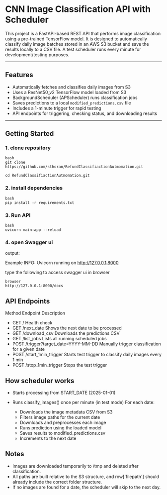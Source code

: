 # CNN Image Classification API with Scheduler

This project is a FastAPI-based REST API that performs image classification using a pre-trained TensorFlow model.
It is designed to automatically classify daily image batches stored in an AWS S3 bucket and save the results locally to a CSV file. A test scheduler runs every minute for development/testing purposes.

---

## Features

- Automatically fetches and classifies daily images from S3
- Uses a ResNet50_v2 TensorFlow model loaded from S3
- BackgroundScheduler (APScheduler) runs classification jobs
- Saves predictions to a local `modified_predictions.csv` file
- Includes a 1-minute trigger for rapid testing
- API endpoints for triggering, checking status, and downloading results

---

## Getting Started

### 1. clone repository
```
bash
git clone https://github.com/sthoran/RefundClassifiactionAutmomation.git

cd RefundClassifiactionAutmomation.git
```
### 2. install dependencies

```
bash
pip install -r requirements.txt
```
### 3. Run API
```
bash
uvicorn main:app --reload
```
### 4. open Swagger ui 

output:

Example INFO:     Uvicorn running on http://127.0.0.1:8000

type the following to access swagger ui in browser

```
browser
http://127.0.0.1:8000/docs
```
## API Endpoints

Method	Endpoint	Description
- GET	/	Health check
- GET	/next_date	Shows the next date to be processed
- GET	/download_csv	Downloads the predictions CSV
- GET	/list_jobs	Lists all running scheduled jobs
- POST	/trigger?target_date=YYYY-MM-DD	Manually trigger classification for a given date
- POST	/start_1min_trigger	Starts test trigger to classify daily images every 1 min
- POST	/stop_1min_trigger	Stops the test trigger


## How scheduler works
- Starts processing from START_DATE (2025-01-01)
- Runs classify_images() once per minute (in test mode)
For each date:

    - Downloads the image metadata CSV from S3
    - Filters image paths for the current date
    - Downloads and preprocesses each image
    - Runs prediction using the loaded model
    - Saves results to modified_predictions.csv
    - Increments to the next date

## Notes

- Images are downloaded temporarily to /tmp and deleted after classification.
- All paths are built relative to the S3 structure, and row['filepath'] should already include the correct folder structure.
- If no images are found for a date, the scheduler will skip to the next day.




